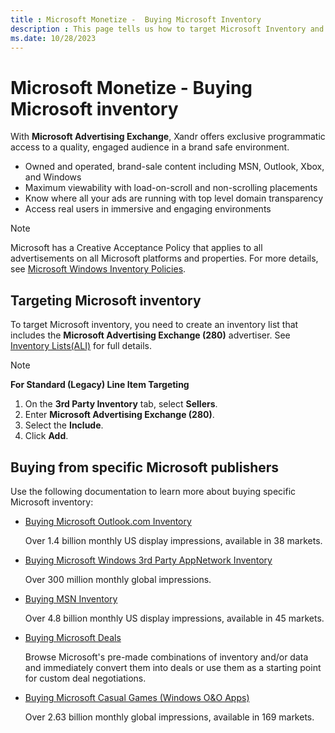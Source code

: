 ```yaml
---
title : Microsoft Monetize -  Buying Microsoft Inventory
description : This page tells us how to target Microsoft Inventory and documentation links to learn more about buying specific Microsoft inventory.
ms.date: 10/28/2023
---
```



# Microsoft Monetize -  Buying Microsoft inventory

With **Microsoft Advertising Exchange**, Xandr
offers exclusive programmatic access to a quality, engaged audience in a
brand safe environment.

- Owned and operated, brand-sale content including MSN, Outlook, Xbox,
  and Windows
- Maximum viewability with load-on-scroll and non-scrolling placements
- Know where all your ads are running with top level domain transparency
- Access real users in immersive and engaging environments

> [!NOTE]
> Microsoft has a Creative Acceptance Policy that applies to all advertisements on all Microsoft platforms and properties. For more details, see [Microsoft Windows Inventory Policies](https://about.ads.microsoft.com/en-us/policies/home).

## Targeting Microsoft inventory

To target Microsoft inventory, you need to create an inventory list that
includes the **Microsoft Advertising Exchange (280)** advertiser. See
[Inventory Lists(ALI)](inventory-lists-ali-only.md) for full details.

> [!NOTE]
> **For Standard (Legacy) Line Item Targeting**
> 1. On the **3rd Party Inventory** tab, select **Sellers**.
> 1. Enter **Microsoft Advertising Exchange (280)**.
> 1. Select the **Include**.
> 1. Click **Add**.

## Buying from specific Microsoft publishers

Use the following documentation to learn more about buying specific
Microsoft inventory:

- [Buying Microsoft Outlook.com Inventory](buying-microsoft-outlook-com-inventory.md)

  Over 1.4 billion monthly US display impressions, available in 38
  markets.

- [Buying Microsoft Windows 3rd Party AppNetwork Inventory](buying-microsoft-windows-3rd-party-appnetwork-inventory.md) 

  Over 300 million monthly global impressions.

- [Buying MSN Inventory](buying-msn-inventory.md)

  Over 4.8 billion monthly US display impressions, available in 45
  markets.

- [Buying Microsoft Deals](buying-microsoft-deals.md)

  Browse Microsoft's pre-made combinations of inventory and/or data and
  immediately convert them into deals or use them as a starting point
  for custom deal negotiations.

- [Buying Microsoft Casual Games (Windows O&amp;O Apps)](buying-microsoft-casual-games-windows-o-o-apps.md) 

  Over 2.63 billion monthly global impressions, available in 169
  markets.
